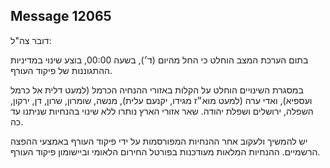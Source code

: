 ## Message 12065

דובר צה"ל:

בתום הערכת המצב הוחלט כי החל מהיום (ד׳), בשעה 00:00, בוצע שינוי במדיניות ההתגוננות של פיקוד העורף. 

במסגרת השינויים הוחלט על הקלות באזורי ההנחיה  הכרמל (למעט דלית אל כרמל ועספיא), ואדי ערה (למעט מוא״ז מגידו, יקנעם עלית), מנשה, שומרון, שרון, דן, ירקון, השפלה, ירושלים ושפלת יהודה. 
שאר אזורי הארץ נותרו ללא שינוי בהנחיות שניתנו עד כה.

יש להמשיך ולעקוב אחר ההנחיות המפורסמות על ידי פיקוד העורף באמצעי ההפצה הרשמיים. 
ההנחיות המלאות מעודכנות בפורטל החירום הלאומי וביישומון פיקוד העורף.

